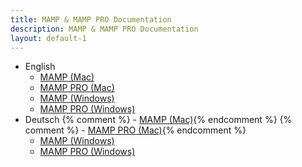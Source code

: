 ```yaml
---
title: MAMP & MAMP PRO Documentation
description: MAMP & MAMP PRO Documentation
layout: default-1
---
```


- English
    - [MAMP (Mac)](/MAMP-MAMP-PRO-Documentation/en/MAMP-Mac/)
    - [MAMP PRO (Mac)](/MAMP-MAMP-PRO-Documentation/en/MAMP-PRO-Mac/)
    - [MAMP (Windows)](/MAMP-MAMP-PRO-Documentation/en/MAMP-Windows/)
    - [MAMP PRO (Windows)](/MAMP-MAMP-PRO-Documentation/en/MAMP-PRO-Windows/)
- Deutsch
{% comment %}    - [MAMP (Mac)](/MAMP-MAMP-PRO-Documentation/de/MAMP-Mac/){% endcomment %}
{% comment %}    - [MAMP PRO (Mac)](/MAMP-MAMP-PRO-Documentation/de/MAMP-PRO-Mac/){% endcomment %}
    - [MAMP (Windows)](/MAMP-MAMP-PRO-Documentation/de/MAMP-Windows/)
    - [MAMP PRO (Windows)](/MAMP-MAMP-PRO-Documentation/de/MAMP-PRO-Windows/)

